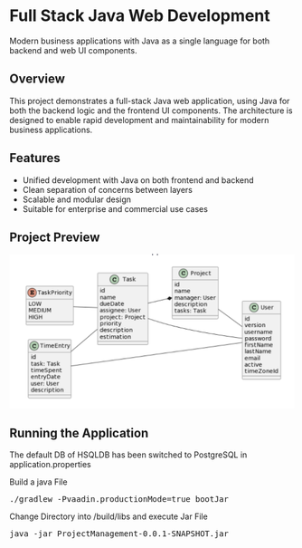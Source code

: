 # Full Stack Java Web Development

Modern business applications with Java as a single language for both backend and web UI components.

## Overview

This project demonstrates a full-stack Java web application, using Java for both the backend logic and the frontend UI components. The architecture is designed to enable rapid development and maintainability for modern business applications.

## Features

- Unified development with Java on both frontend and backend
- Clean separation of concerns between layers
- Scalable and modular design
- Suitable for enterprise and commercial use cases

## Project Preview

![Project Management Screenshot](docs/projectmanagement.png)

## Running the Application

The default DB of HSQLDB has been switched to PostgreSQL in application.properties

Build a java File
<pre>./gradlew -Pvaadin.productionMode=true bootJar</pre>

Change Directory into /build/libs and execute Jar File
<pre>java -jar ProjectManagement-0.0.1-SNAPSHOT.jar</pre>
